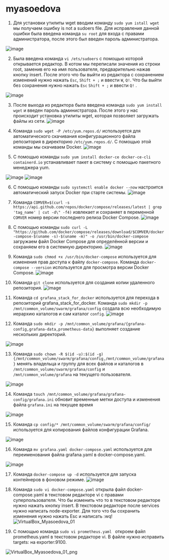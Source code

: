 # myasoedova
1. Для установки утилиты wget вводим команду `sudo yum istall wget` мы получаем ошибку is not a sudoers file. Для исправления данной ошибки была введена команда `su root` для входа с правами администратора, после этого был введен пароль администратора.

![image](https://github.com/user-attachments/assets/ae86b4d9-31da-421b-b5d0-8381be150399)

2. Была введена команда `vi /ets/sudoers` с помощью которой открывается редактор. В котом мы переписали значения из строки root, заменив его на имя пользователя, предварительно нажав кнопку insert. После этого что бы выйти из редактора с сохранением изменений нужно нажать `Esc`, `Shift + ;` и ввести `W`, `Q!`. Что бы выйти без сохранения нужно нажать `Esc` `Shift + ;` и ввести `Q!` .

![image](https://github.com/user-attachments/assets/ee5b7131-5074-4649-bd00-981b8efdf483)

3. После выхода из редактора была введена команда `sudo yum install wget` и введен пароль администратора. После этого у нас происходит установка утилиты wget, которая позволяет загружать файлы из сети.
![image](https://github.com/user-attachments/assets/21d51efb-75d4-44d3-9622-c30471e725ed)


4. Команда `sudo wget -P /etc/yum.repos.d/` используется для автоматического скачивания конфигурационного файла репозитория в директорию `/etc/yum.repos.d/`. С помощью этой команды мы скачиваем Docker.
![image](https://github.com/user-attachments/assets/00127a8e-4e93-42d6-a5d6-98c5a3584c06)

5. С помощью команды `sudo yum install docker-ce docker-ce-cli containerd.io` устанавливает пакет в систему с помощью пакетного менеджера yum.

![image](https://github.com/user-attachments/assets/64c82193-76bc-4b9a-a038-aeb200128d49)
![image](https://github.com/user-attachments/assets/844d4c1b-b4e7-4789-8758-f261d850cfe6)

6. С помощью команды `sudo systemctl enable docker --now` настроится автоматический запуск Docker при старте системы.
![image](https://github.com/user-attachments/assets/68e77201-745c-4c3f-b405-7bccfb4f3bd4)


7. Команда `COMVER=$(curl -s https://api.github.com/repos/docker/compose/releases/latest | grep 'tag_name' | cut -d\" -f4)` извлекает и сохраняет в переменной `COMVER` номер версии последнего релиза Docker Compose. 
![image](https://github.com/user-attachments/assets/bce728d6-8fa7-45a8-9399-f51d9aa22575)

8. С помощью команды `sudo curl -L "https://github.com/docker/compose/releases/download/$COMVER/docker-compose-$(uname -s)-$(uname -m)" -o /usr/bin/docker-compose` загружаем файл Docker Compose для определённой версии и сохраняем его в системную директорию.
![image](https://github.com/user-attachments/assets/3b2a991b-974b-4e7e-99d4-7618c4bbf930)

9. Команда `sudo chmod +x /usr/bin/docker-compose` используется для изменения прав доступа к файлу `docker-compose`. Команда `docker-compose --version` используется для просмотра версии Docker Compose.
![image](https://github.com/user-attachments/assets/c805d966-c505-4261-9143-113126fea09a)

10. Команда `git clone` используется для создания копии удаленного репозитория.
![image](https://github.com/user-attachments/assets/ed5e06a3-5aee-4286-96f3-e28d93d2ef08)

11. Команда `cd grafana_stack_for_docker` используется для перехода в репозиторий grafana_stack_for_docker. Команда `sudo mkdir -p /mnt/common_volume/swarm/grafana/config` создала всю необходимую иерархию каталогов и сам каталог `config`.
![image](https://github.com/user-attachments/assets/42141dc6-cd2a-45a1-859c-2afb8df1cac8)

12. Команда `sudo mkdir -p /mnt/common_volume/grafana/{grafana-config,grafana-data,prometheus-data}` выполняет создание нескольких директорий.

![image](https://github.com/user-attachments/assets/b9bf28ec-1204-4255-afce-ab3a1d188db6)

13. Команда `sudo chown -R $(id -u):$(id -g) {/mnt/common_volume/swarm/grafana/config,/mnt/common_volume/grafana}` менять владельца и группу для всех файлов и каталогов в `/mnt/common_volume/swarm/grafana/config` и `/mnt/common_volume/grafana` на текущего пользователя.

![image](https://github.com/user-attachments/assets/5759217a-800b-4b6e-b9c2-505f5c458bc6)

14. Команда  `touch /mnt/common_volume/grafana/grafana-config/grafana.ini` обновит временные метки доступа и изменения файла `grafana.ini` на текущее время

![image](https://github.com/user-attachments/assets/ac659341-9181-41f7-a788-96e62185b128)

15. Команда `cp config/* /mnt/common_volume/swarm/grafana/config/` используется для копирования файлов конфигурации Grafana.

![image](https://github.com/user-attachments/assets/87a00f0d-f9bf-42d4-8bff-640dd841003f)

16. Команда `mv grafana.yaml docker-compose.yaml` используется для переименования файла grafana.yaml в docker-compose.yaml.

![image](https://github.com/user-attachments/assets/f0ef921b-c058-4740-8c26-48051c240b2a)

17. Команда `docker-compose up -d` используется для запуска контейнеров в фоновом режиме.
![image](https://github.com/user-attachments/assets/829e51f6-d39b-48a4-b22c-08aeab252aec)

18. Команда `sudo vi docker-compose.yaml` открыла файл docker-compose.yaml в текстовом редакторе vi с правами суперпользователя. Что бы изменить что то в текстовом редакторе нужно нажать кнопку insert. В текстовом редакторе после services нужно написать node-exporter. Для того что бы сохранить изменения нужно нажать Esc и написать :wq!
![VirtualBox_Myasoedova_01](https://github.com/user-attachments/assets/f3f78d47-af41-4ff1-9659-1bbb42644886)

19. С помощью команда `sudo vi prometheus.yaml ` откроем файл prometheus.yaml в текстовом редакторе vi. В файле нужно исправить targets: на exporter:9100.
    
![VirtualBox_Myasoedova_01_png](https://github.com/user-attachments/assets/b277966c-c615-45f5-9c50-952f584b020e)
